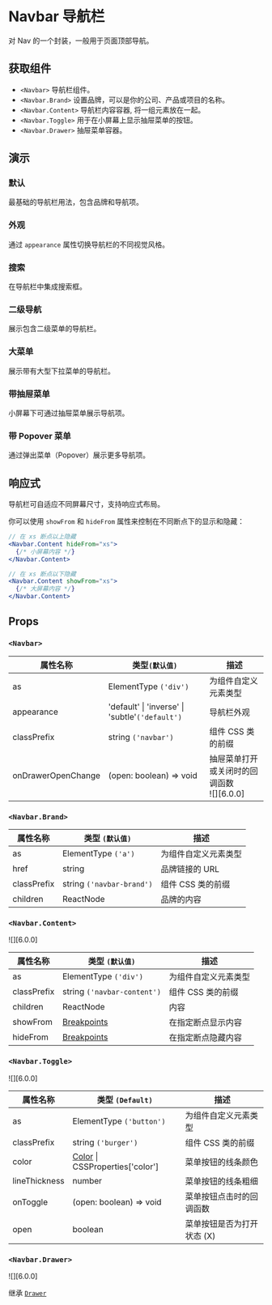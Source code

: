 # Navbar 导航栏

对 Nav 的一个封装，一般用于页面顶部导航。

## 获取组件

<!--{include:<import-guide>}-->

- `<Navbar>` 导航栏组件。
- `<Navbar.Brand>` 设置品牌，可以是你的公司、产品或项目的名称。
- `<Navbar.Content>` 导航栏内容容器, 将一组元素放在一起。
- `<Navbar.Toggle>` 用于在小屏幕上显示抽屉菜单的按钮。
- `<Navbar.Drawer>` 抽屉菜单容器。

## 演示

### 默认

最基础的导航栏用法，包含品牌和导航项。

<!--{include:`basic.md`}-->

### 外观

通过 `appearance` 属性切换导航栏的不同视觉风格。

<!--{include:`appearance.md`}-->

### 搜索

在导航栏中集成搜索框。

<!--{include:`search.md`}-->

### 二级导航

展示包含二级菜单的导航栏。

<!--{include:`subnav.md`}-->

### 大菜单

展示带有大型下拉菜单的导航栏。

<!--{include:`mege-menu.md`}-->

### 带抽屉菜单

小屏幕下可通过抽屉菜单展示导航项。

<!--{include:`with-drawer.md`}-->

### 带 Popover 菜单

通过弹出菜单（Popover）展示更多导航项。

<!--{include:`with-popover.md`}-->

## 响应式

导航栏可自适应不同屏幕尺寸，支持响应式布局。

<!--{include:<example-responsive>}-->

你可以使用 `showFrom` 和 `hideFrom` 属性来控制在不同断点下的显示和隐藏：

```jsx
// 在 xs 断点以上隐藏
<Navbar.Content hideFrom="xs">
  {/* 小屏幕内容 */}
</Navbar.Content>

// 在 xs 断点以下隐藏
<Navbar.Content showFrom="xs">
  {/* 大屏幕内容 */}
</Navbar.Content>
```

## Props

### `<Navbar>`

| 属性名称           | 类型`(默认值)`                                  | 描述                                           |
| ------------------ | ----------------------------------------------- | ---------------------------------------------- |
| as                 | ElementType `('div')`                           | 为组件自定义元素类型                           |
| appearance         | 'default' \| 'inverse' \| 'subtle'`('default')` | 导航栏外观                                     |
| classPrefix        | string `('navbar')`                             | 组件 CSS 类的前缀                              |
| onDrawerOpenChange | (open: boolean) => void                         | 抽屉菜单打开或关闭时的回调函数<br/> ![][6.0.0] |

### `<Navbar.Brand>`

| 属性名称    | 类型 `(默认值)`           | 描述                 |
| ----------- | ------------------------- | -------------------- |
| as          | ElementType `('a')`       | 为组件自定义元素类型 |
| href        | string                    | 品牌链接的 URL       |
| classPrefix | string `('navbar-brand')` | 组件 CSS 类的前缀    |
| children    | ReactNode                 | 品牌的内容           |

### `<Navbar.Content>`

![][6.0.0]

| 属性名称    | 类型 `(默认值)`             | 描述                 |
| ----------- | --------------------------- | -------------------- |
| as          | ElementType `('div')`       | 为组件自定义元素类型 |
| classPrefix | string `('navbar-content')` | 组件 CSS 类的前缀    |
| children    | ReactNode                   | 内容                 |
| showFrom    | [Breakpoints][breakpoints]  | 在指定断点显示内容   |
| hideFrom    | [Breakpoints][breakpoints]  | 在指定断点隐藏内容   |

### `<Navbar.Toggle>`

![][6.0.0]

| 属性名称      | 类型 `(Default)`                         | 描述                       |
| ------------- | ---------------------------------------- | -------------------------- |
| as            | ElementType `('button')`                 | 为组件自定义元素类型       |
| classPrefix   | string `('burger')`                      | 组件 CSS 类的前缀          |
| color         | [Color][Color] \| CSSProperties['color'] | 菜单按钮的线条颜色         |
| lineThickness | number                                   | 菜单按钮的线条粗细         |
| onToggle      | (open: boolean) => void                  | 菜单按钮点击时的回调函数   |
| open          | boolean                                  | 菜单按钮是否为打开状态 (X) |

### `<Navbar.Drawer>`

![][6.0.0]

继承 [`Drawer`](/zh/components/drawer)

<!--{include:(_common/types/breakpoints.md)}-->
<!--{include:(_common/types/color.md)}-->

[breakpoints]: #code-ts-breakpoints-code
[Color]: #code-ts-color-code
